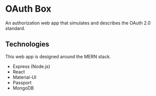 # OAuth Box
An authorization web app that simulates and describes the OAuth 2.0 standard.

## Technologies
This web app is designed around the MERN stack.
- Express (Node.js)
- React
- Material-UI
- Passport
- MongoDB
